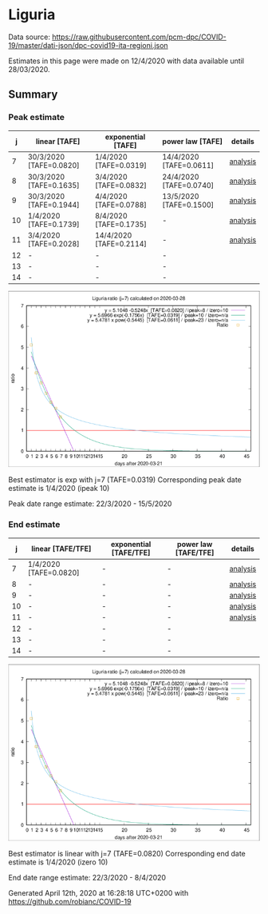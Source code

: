 # Liguria


Data source: https://raw.githubusercontent.com/pcm-dpc/COVID-19/master/dati-json/dpc-covid19-ita-regioni.json

Estimates in this page were made on 12/4/2020 with data available until 28/03/2020.


## Summary 

### Peak estimate 
|j|linear [TAFE]|exponential [TAFE]|power law [TAFE]|details|
|---|----|-----------|---------|-------|
|7|30/3/2020 [TAFE=0.0820]|1/4/2020 [TAFE=0.0319]|14/4/2020 [TAFE=0.0611]|[analysis](COVID-19_liguria_j7_2020-03-28.md)|
|8|30/3/2020 [TAFE=0.1635]|3/4/2020 [TAFE=0.0832]|24/4/2020 [TAFE=0.0740]|[analysis](COVID-19_liguria_j8_2020-03-28.md)|
|9|30/3/2020 [TAFE=0.1944]|4/4/2020 [TAFE=0.0788]|13/5/2020 [TAFE=0.1500]|[analysis](COVID-19_liguria_j9_2020-03-28.md)|
|10|1/4/2020 [TAFE=0.1739]|8/4/2020 [TAFE=0.1735]|-|[analysis](COVID-19_liguria_j10_2020-03-28.md)|
|11|3/4/2020 [TAFE=0.2028]|14/4/2020 [TAFE=0.2114]|-|[analysis](COVID-19_liguria_j11_2020-03-28.md)|
|12|-|-|-||
|13|-|-|-||
|14|-|-|-||

![best peak estimate](COVID-19_liguria_j7_2020-03-28.png)

Best estimator is exp with j=7 (TAFE=0.0319)
Corresponding peak date estimate is 1/4/2020 (ipeak 10)


Peak date range estimate: 22/3/2020 - 15/5/2020

### End estimate 
|j|linear [TAFE/TFE]|exponential [TAFE/TFE]|power law [TAFE/TFE]|details|
|---|----|-----------|---------|-------|
|7|1/4/2020 [TAFE=0.0820]|-|-|[analysis](COVID-19_liguria_j7_2020-03-28.md)|
|8|-|-|-|[analysis](COVID-19_liguria_j8_2020-03-28.md)|
|9|-|-|-|[analysis](COVID-19_liguria_j9_2020-03-28.md)|
|10|-|-|-|[analysis](COVID-19_liguria_j10_2020-03-28.md)|
|11|-|-|-|[analysis](COVID-19_liguria_j11_2020-03-28.md)|
|12|-|-|-||
|13|-|-|-||
|14|-|-|-||

![best zero estimate](COVID-19_liguria_j7_2020-03-28.png)

Best estimator is linear with j=7 (TAFE=0.0820)
Corresponding end date estimate is 1/4/2020 (izero 10)


End date range estimate: 22/3/2020 - 8/4/2020

Generated April 12th, 2020 at 16:28:18 UTC+0200 with https://github.com/robianc/COVID-19
